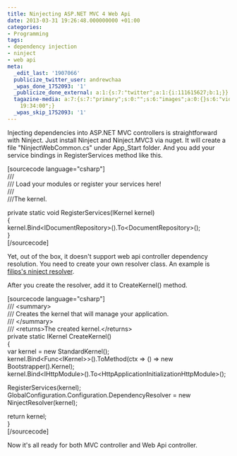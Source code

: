 ```yaml
---
title: Ninjecting ASP.NET MVC 4 Web Api
date: 2013-03-31 19:26:48.000000000 +01:00
categories:
- Programming
tags:
- dependency injection
- ninject
- web api
meta:
  _edit_last: '1907066'
  publicize_twitter_user: andrewchaa
  _wpas_done_1752093: '1'
  _publicize_done_external: a:1:{s:7:"twitter";a:1:{i:111615627;b:1;}}
  tagazine-media: a:7:{s:7:"primary";s:0:"";s:6:"images";a:0:{}s:6:"videos";a:0:{}s:11:"image_count";i:0;s:6:"author";s:7:"1907066";s:7:"blog_id";s:7:"1833431";s:9:"mod_stamp";s:19:"2013-03-31
    19:34:00";}
  _wpas_skip_1752093: '1'
---
```

<p>Injecting dependencies into ASP.NET MVC controllers is straightforward with Ninject. Just install Ninject and Ninject.MVC3 via nuget. It will create a file "NinjectWebCommon.cs" under App_Start folder. And you add your service bindings in RegisterServices method like this.</p>
<p>[sourcecode language="csharp"]<br />
///<br />
/// Load your modules or register your services here!<br />
///<br />
///The kernel.</p>
<p>private static void RegisterServices(IKernel kernel)<br />
{<br />
    kernel.Bind&lt;IDocumentRepository&gt;().To&lt;DocumentRepository&gt;();<br />
}<br />
[/sourcecode]</p>
<p>Yet, out of the box, it doesn't support web api controller dependency resolution. You need to create your own resolver class. An example is <a href="https://github.com/filipw/Ninject-resolver-for-ASP.NET-Web-API">filips's ninject resolver</a>. </p>
<p>After you create the resolver, add it to CreateKernel() method.</p>
<p>[sourcecode language="csharp"]<br />
/// &lt;summary&gt;<br />
/// Creates the kernel that will manage your application.<br />
/// &lt;/summary&gt;<br />
/// &lt;returns&gt;The created kernel.&lt;/returns&gt;<br />
private static IKernel CreateKernel()<br />
{<br />
    var kernel = new StandardKernel();<br />
    kernel.Bind&lt;Func&lt;IKernel&gt;&gt;().ToMethod(ctx =&gt; () =&gt; new Bootstrapper().Kernel);<br />
    kernel.Bind&lt;IHttpModule&gt;().To&lt;HttpApplicationInitializationHttpModule&gt;();</p>
<p>    RegisterServices(kernel);<br />
    GlobalConfiguration.Configuration.DependencyResolver = new NinjectResolver(kernel);</p>
<p>    return kernel;<br />
}<br />
[/sourcecode]</p>
<p>Now it's all ready for both MVC controller and Web Api controller.</p>
